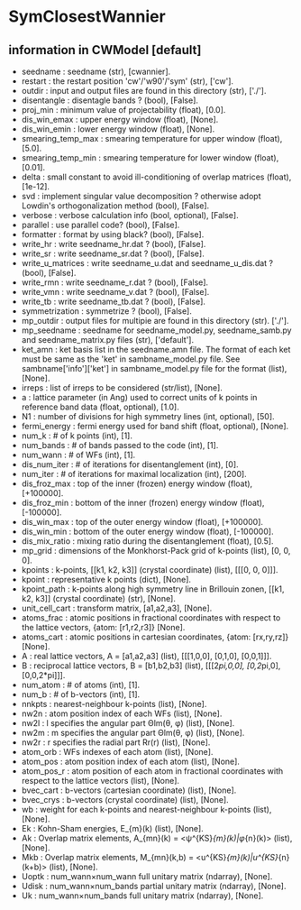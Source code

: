 # SymClosestWannier

## information in CWModel [default]
- seedname          : seedname (str), [cwannier].
- restart           : the restart position 'cw'/'w90'/'sym' (str), ['cw'].
- outdir            : input and output files are found in this directory (str), ['./'].
- disentangle       : disentagle bands ? (bool), [False].
- proj_min          : minimum value of projectability (float), [0.0].
- dis_win_emax      : upper energy window (float), [None].
- dis_win_emin      : lower energy window (float), [None].
- smearing_temp_max : smearing temperature for upper window (float), [5.0].
- smearing_temp_min : smearing temperature for lower window (float), [0.01].
- delta             : small constant to avoid ill-conditioning of overlap matrices (float), [1e-12].
- svd               : implement singular value decomposition ? otherwise adopt Lowdin's orthogonalization method (bool), [False].
- verbose           : verbose calculation info (bool, optional), [False].
- parallel          : use parallel code? (bool), [False].
- formatter         : format by using black? (bool), [False].
- write_hr          : write seedname_hr.dat ? (bool), [False].
- write_sr          : write seedname_sr.dat ? (bool), [False].
- write_u_matrices  : write seedname_u.dat and seedname_u_dis.dat ? (bool), [False].
- write_rmn         : write seedname_r.dat ? (bool), [False].
- write_vmn         : write seedname_v.dat ? (bool), [False].
- write_tb          : write seedname_tb.dat ? (bool), [False].
- symmetrization    : symmetrize ? (bool), [False].
- mp_outdir         : output files for multipie are found in this directory (str). ['./'].
- mp_seedname       : seedname for seedname_model.py, seedname_samb.py and seedname_matrix.py files (str), ['default'].
- ket_amn           : ket basis list in the seedname.amn file. The format of each ket must be same as the 'ket' in sambname_model.py file. See sambname['info']['ket'] in sambname_model.py file for the format (list), [None].
- irreps            : list of irreps to be considered (str/list), [None].
- a                 : lattice parameter (in Ang) used to correct units of k points in reference band data (float, optional), [1.0].
- N1                : number of divisions for high symmetry lines (int, optional), [50].
- fermi_energy      : fermi energy used for band shift (float, optional), [None].
- num_k             : # of k points (int), [1].
- num_bands         : # of bands passed to the code (int), [1].
- num_wann          : # of WFs (int), [1].
- dis_num_iter      : # of iterations for disentanglement (int), [0].
- num_iter          : # of iterations for maximal localization (int), [200].
- dis_froz_max      : top of the inner (frozen) energy window (float), [+100000].
- dis_froz_min      : bottom of the inner (frozen) energy window (float), [-100000].
- dis_win_max       : top of the outer energy window (float), [+100000].
- dis_win_min       : bottom of the outer energy window (float), [-100000].
- dis_mix_ratio     : mixing ratio during the disentanglement (float), [0.5].
- mp_grid           : dimensions of the Monkhorst-Pack grid of k-points (list), [0, 0, 0].
- kpoints           : k-points, [[k1, k2, k3]] (crystal coordinate) (list), [[[0, 0, 0]]].
- kpoint            : representative k points (dict), [None].
- kpoint_path       : k-points along high symmetry line in Brillouin zonen, [[k1, k2, k3]] (crystal coordinate) (str), [None].
- unit_cell_cart    : transform matrix, [a1,a2,a3], [None].
- atoms_frac        : atomic positions in fractional coordinates with respect to the lattice vectors, {atom: [r1,r2,r3]} [None].
- atoms_cart        : atomic positions in cartesian coordinates, {atom: [rx,ry,rz]} [None].
- A                 : real lattice vectors, A = [a1,a2,a3] (list), [[[1,0,0], [0,1,0], [0,0,1]]].
- B                 : reciprocal lattice vectors, B = [b1,b2,b3] (list), [[[2*pi,0,0], [0,2*pi,0], [0,0,2*pi]]].
- num_atom          : # of atoms (int), [1].
- num_b             : # of b-vectors (int), [1].
- nnkpts            : nearest-neighbour k-points (list), [None].
- nw2n              : atom position index of each WFs (list), [None].
- nw2l              : l specifies the angular part Θlm(θ, φ) (list), [None].
- nw2m              : m specifies the angular part Θlm(θ, φ) (list), [None].
- nw2r              : r specifies the radial part Rr(r) (list), [None].
- atom_orb          : WFs indexes of each atom (list), [None].
- atom_pos          : atom position index of each atom (list), [None].
- atom_pos_r        : atom position of each atom in fractional coordinates with respect to the lattice vectors (list), [None].
- bvec_cart         : b-vectors (cartesian coordinate) (list), [None].
- bvec_crys         : b-vectors (crystal coordinate) (list), [None].
- wb                :  weight for each k-points and nearest-neighbour k-points (list), [None].
- Ek                : Kohn-Sham energies, E_{m}(k) (list), [None].
- Ak                : Overlap matrix elements, A_{mn}(k) = <ψ^{KS}_{m}(k)|φ_{n}(k)> (list), [None].
- Mkb               : Overlap matrix elements, M_{mn}(k,b) = <u^{KS}_{m}(k)|u^{KS}_{n}(k+b)> (list), [None].
- Uoptk             : num_wann×num_wann full unitary matrix (ndarray), [None].
- Udisk             : num_wann×num_bands partial unitary matrix (ndarray), [None].
- Uk                : num_wann×num_bands full unitary matrix (ndarray), [None].
